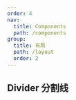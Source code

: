 ```yaml
---
order: 4
nav:
  title: Components
  path: /components
group:
  title: 布局
  path: /layout
  order: 2
---
```


## Divider 分割线
